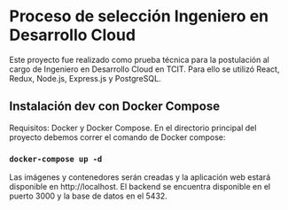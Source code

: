 # Proceso de selección Ingeniero en Desarrollo Cloud

Este proyecto fue realizado como prueba técnica para la postulación al cargo de Ingeniero en Desarrollo Cloud en TCIT.
Para ello se utilizó React, Redux, Node.js, Express.js y PostgreSQL.

## Instalación dev con Docker Compose

Requisitos: Docker y Docker Compose.
En el directorio principal del proyecto debemos correr el comando de Docker compose:

### `docker-compose up -d`

Las imágenes y contenedores serán creadas y la aplicación web estará disponible en http://localhost.
El backend se encuentra disponible en el puerto 3000 y la base de datos en el 5432.
